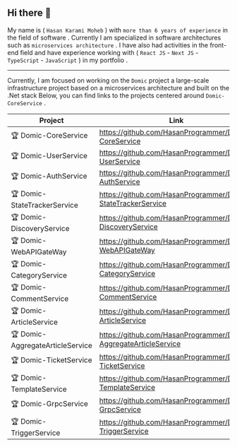 ## Hi there 👋

My name is ( `Hasan Karami Moheb` ) with `more than 6 years of experience` in the field of software . Currently I am specialized in software architectures such as `microservices architecture` .
I have also had activities in the front-end field and have experience working with ( `React JS` - `Next JS` - `TypeScript` - `JavaScript` ) in my portfolio .

---

Currently, I am focused on working on the `Domic` project a large-scale infrastructure project based on a microservices architecture and built on the .Net stack Below, you can find links to the projects centered around `Domic-CoreService` .

| Project | Link |
|------------|------|
| 🏆 Domic-CoreService | https://github.com/HasanProgrammer/Domic-CoreService |
| 🏆 Domic-UserService | https://github.com/HasanProgrammer/Domic-UserService |
| 🏆 Domic-AuthService | https://github.com/HasanProgrammer/Domic-AuthService |
| 🏆 Domic-StateTrackerService | https://github.com/HasanProgrammer/Domic-StateTrackerService |
| 🏆 Domic-DiscoveryService | https://github.com/HasanProgrammer/Domic-DiscoveryService |
| 🏆 Domic-WebAPIGateWay | https://github.com/HasanProgrammer/Domic-WebAPIGateWay |
| 🏆 Domic-CategoryService | https://github.com/HasanProgrammer/Domic-CategoryService |
| 🏆 Domic-CommentService | https://github.com/HasanProgrammer/Domic-CommentService |
| 🏆 Domic-ArticleService | https://github.com/HasanProgrammer/Domic-ArticleService |
| 🏆 Domic-AggregateArticleService | https://github.com/HasanProgrammer/Domic-AggregateArticleService |
| 🏆 Domic-TicketService | https://github.com/HasanProgrammer/Domic-TicketService |
| 🏆 Domic-TemplateService | https://github.com/HasanProgrammer/Domic-TemplateService |
| 🏆 Domic-GrpcService | https://github.com/HasanProgrammer/Domic-GrpcService |
| 🏆 Domic-TriggerService | https://github.com/HasanProgrammer/Domic-TriggerService |
